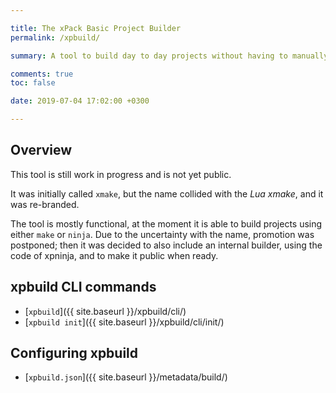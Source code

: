 ```yaml
---

title: The xPack Basic Project Builder
permalink: /xpbuild/

summary: A tool to build day to day projects without having to manually write make files, with an emphasis on C/C++ and embedded applications, inspired by Eclipse CDT managed builder (work in progress).

comments: true
toc: false

date: 2019-07-04 17:02:00 +0300

---
```


## Overview

This tool is still work in progress and is not yet public.

It was initially called `xmake`, but the name collided with the
_Lua xmake_, and it was re-branded.

The tool is mostly functional, at the moment it is able to build projects
using either `make` or `ninja`. Due to the uncertainty with the name,
promotion was postponed; then it was decided to also include an internal
builder,
using the code of xpninja, and to make it public when ready.

## xpbuild CLI commands

- [`xpbuild`]({{ site.baseurl }}/xpbuild/cli/)
- [`xpbuild init`]({{ site.baseurl }}/xpbuild/cli/init/)

## Configuring xpbuild

- [`xpbuild.json`]({{ site.baseurl }}/metadata/build/)
